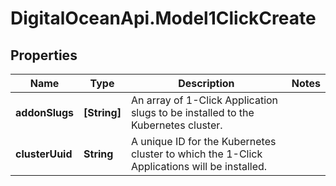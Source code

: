 # DigitalOceanApi.Model1ClickCreate

## Properties
Name | Type | Description | Notes
------------ | ------------- | ------------- | -------------
**addonSlugs** | **[String]** | An array of 1-Click Application slugs to be installed to the Kubernetes cluster. | 
**clusterUuid** | **String** | A unique ID for the Kubernetes cluster to which the 1-Click Applications will be installed. | 
